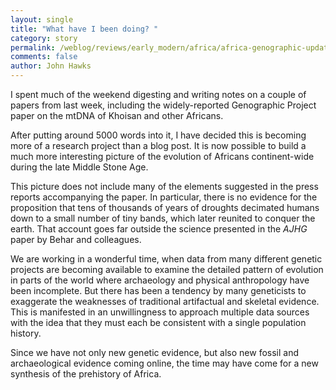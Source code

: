 ```yaml
---
layout: single 
title: "What have I been doing? " 
category: story
permalink: /weblog/reviews/early_modern/africa/africa-genographic-update-2008.html
comments: false 
author: John Hawks 
---
```



<p>
I spent much of the weekend digesting and writing notes on a couple of papers from last week, including the widely-reported Genographic Project paper on the mtDNA of Khoisan and other Africans. 
</p>

<p>
After putting around 5000 words into it, I have decided this is becoming more of a research project than a blog post. It is now possible to build a much more interesting picture of the evolution of Africans continent-wide during the late Middle Stone Age. 
</p>

<p>
This picture does not include many of the elements suggested in the press reports accompanying the paper. In particular, there is no evidence for the proposition that tens of thousands of years of droughts decimated humans down to a small number of tiny bands, which later reunited to conquer the earth. That account goes far outside the science presented in the <i>AJHG</i> paper by Behar and colleagues. 
</p>

<p>
We are working in a wonderful time, when data from many different genetic projects are becoming available to examine the detailed pattern of evolution in parts of the world where archaeology and physical anthropology have been incomplete. But there has been a tendency by many geneticists to exaggerate the weaknesses of traditional artifactual and skeletal evidence. This is manifested in an unwillingness to approach multiple data sources with the idea that they must each be consistent with a single population history. 
</p>

<p>
Since we have not only new genetic evidence, but also new fossil and archaeological evidence coming online, the time may have come for a new synthesis of the prehistory of Africa. 
</p>



